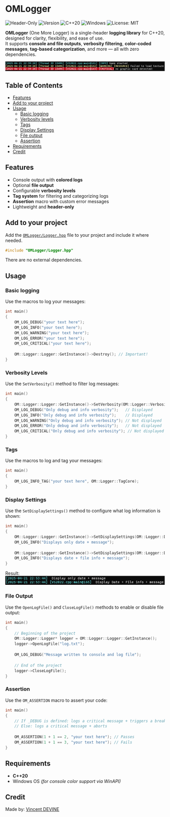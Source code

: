 # OMLogger

![Header-Only](https://img.shields.io/badge/header--only-blue)
![Version](https://img.shields.io/badge/version-2.0.0-blue)
![C++20](https://img.shields.io/badge/C%2B%2B-20-orange)
![Windows](https://img.shields.io/badge/platform-Windows-lightgrey)
![License: MIT](https://img.shields.io/badge/license-MIT-green)

**OMLogger** (One More Logger) is a single-header **logging library** for C++20, designed for clarity, flexibility, and ease of use.  
It supports **console and file outputs**, **verbosity filtering**, **color-coded messages**, **tag-based categorization**, and more — all with zero dependencies.

![png](./Screenshot/Exemple.png)

## Table of Contents
- [Features](#features)
- [Add to your project](#add-to-your-project)
- [Usage](#usage)
  - [Basic logging](#basic-logging)
  - [Verbosity levels](#verbosity-levels)
  - [Tags](#tags)
  - [Display Settings](#display-settings)
  - [File output](#file-output)
  - [Assertion](#assertion)
- [Requirements](#requirements)
- [Credit](#credit)

## Features
- Console output with **colored logs**
- Optional **file output**
- Configurable **verbosity levels**
- **Tag system** for filtering and categorizing logs
- **Assertion** macro with custom error messages
- Lightweight and **header-only**

## Add to your project  
Add the [`OMLogger/Logger.hpp`](./OMLogger/Logger.hpp) file to your project and include it where needed.  
```cpp
#include "OMLogger/Logger.hpp"
```   
There are no external dependencies.

## Usage

### Basic logging
Use the macros to log your messages:
```cpp
int main()
{
	OM_LOG_DEBUG("your text here");
	OM_LOG_INFO("your text here");
	OM_LOG_WARNING("your text here");
	OM_LOG_ERROR("your text here");
	OM_LOG_CRITICAL("your text here");

	OM::Logger::Logger::GetInstance()->Destroy(); // Important!
}
```

### Verbosity Levels
Use the `SetVerbosity()` method to filter log messages:
```cpp
int main()
{
	OM::Logger::Logger::GetInstance()->SetVerbosity(OM::Logger::VerbosityDebug | OM::Logger::VerbosityInfo);
	OM_LOG_DEBUG("Only debug and info verbosity");   // Displayed
	OM_LOG_INFO("Only debug and info verbosity");    // Displayed 
	OM_LOG_WARNING("Only debug and info verbosity"); // Not displayed
	OM_LOG_ERROR("Only debug and info verbosity");   // Not displayed
	OM_LOG_CRITICAL("Only debug and info verbosity"); // Not displayed
}
```

### Tags
Use the macros to log and tag your messages:
```cpp
int main()
{
	OM_LOG_INFO_TAG("your text here", OM::Logger::TagCore);
}
```

### Display Settings
Use the `SetDisplaySettings()` method to configure what log information is shown:
```cpp
int main()
{
	OM::Logger::Logger::GetInstance()->SetDisplaySettings(OM::Logger::DisplayDate);
	OM_LOG_INFO("Displays only date + message");

	OM::Logger::Logger::GetInstance()->SetDisplaySettings(OM::Logger::DisplayDate | OM::Logger::DisplayFileInfo);
	OM_LOG_INFO("Displays date + file info + message");
}
```

Result:  
![png](./Screenshot/DisplaySettings.png)

### File Output
Use the `OpenLogFile()` and `CloseLogFile()` methods to enable or disable file output:
```cpp
int main()
{
	// Beginning of the project
	OM::Logger::Logger* logger = OM::Logger::Logger::GetInstance();
	logger->OpenLogFile("log.txt");

	OM_LOG_DEBUG("Message written to console and log file");

	// End of the project
	logger->CloseLogFile();
}
```

### Assertion
Use the `OM_ASSERTION` macro to assert your code:
```cpp
int main()
{
	// If _DEBUG is defined: logs a critical message + triggers a breakpoint
	// Else: logs a critical message + aborts

	OM_ASSERTION(1 + 1 == 2, "your text here"); // Passes
	OM_ASSERTION(1 + 1 == 3, "your text here"); // Fails
}
```

## Requirements
- **C++20**
- Windows OS *(for console color support via WinAPI)*

## Credit
Made by: [Vincent DEVINE](https://github.com/Vincent-Devine)